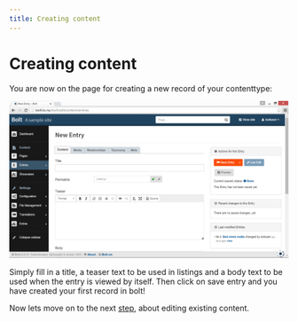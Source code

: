 ```yaml
---
title: Creating content
---
```

Creating content
================

You are now on the page for creating a new record of your contenttype:

<a href="/files/screenshots/new-entry.png" class="popup"><img src="/files/screenshots/new-entry.png" width="590"></a><br>

Simply fill in a title, a teaser text to be used in listings and a body text to
be used when the entry is viewed by itself. Then click on save entry and you
have created your first record in bolt!

Now lets move on to the next [step](edit-content), about editing existing
content.